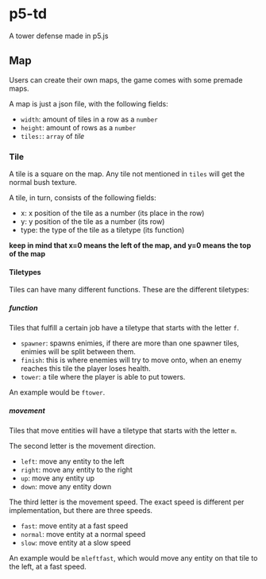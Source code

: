 # p5-td

A tower defense made in p5.js

## Map

Users can create their own maps, the game comes with some premade maps.

A map is just a json file, with the following fields:

- `width`: amount of tiles in a row as a `number`
- `height`: amount of rows as a `number`
- `tiles:`: `array` of _tile_

### Tile

A tile is a square on the map. Any tile not mentioned in `tiles` will get the normal bush texture.

A tile, in turn, consists of the following fields:

- x: x position of the tile as a number (its place in the row)
- y: y position of the tile as a number (its row)
- type: the type of the tile as a tiletype (its function)

**keep in mind that x=0 means the left of the map, and y=0 means the top of the map**

#### Tiletypes

Tiles can have many different functions. These are the different tiletypes:

##### function

Tiles that fulfill a certain job have a tiletype that starts with the letter `f`.

- `spawner`: spawns enimies, if there are more than one spawner tiles, enimies will be split between them.
- `finish`: this is where enemies will try to move onto, when an enemy reaches this tile the player loses health.
- `tower`: a tile where the player is able to put towers.

An example would be `ftower`.

##### movement

Tiles that move entities will have a tiletype that starts with the letter `m`.

The second letter is the movement direction.

- `left`: move any entity to the left
- `right`: move any entity to the right
- `up`: move any entity up
- `down`: move any entity down

The third letter is the movement speed. The exact speed is different per implementation, but there are three speeds.

- `fast`: move entity at a fast speed
- `normal`: move entity at a normal speed
- `slow`: move entity at a slow speed

An example would be `mleftfast`, which would move any entity on that tile to the left, at a fast speed.
